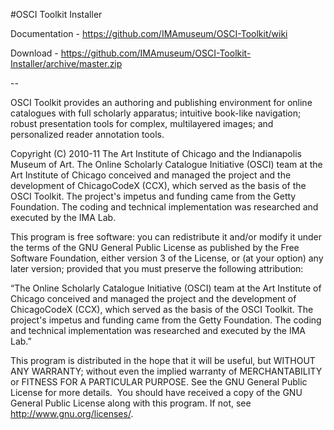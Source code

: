 #OSCI Toolkit Installer

Documentation - https://github.com/IMAmuseum/OSCI-Toolkit/wiki

Download - https://github.com/IMAmuseum/OSCI-Toolkit-Installer/archive/master.zip

--

OSCI Toolkit provides an authoring and publishing environment for online catalogues with full scholarly apparatus; intuitive book-like navigation; robust presentation tools for complex, multilayered images; and personalized reader annotation tools.

Copyright (C) 2010-11 The Art Institute of Chicago and the Indianapolis Museum of Art. The Online Scholarly Catalogue Initiative (OSCI) team at the Art Institute of Chicago conceived and managed the project and the development of ChicagoCodeX (CCX), which served as the basis of the OSCI Toolkit. The project's impetus and funding came from the Getty Foundation. The coding and technical implementation was researched and executed by the IMA Lab.

This program is free software: you can redistribute it and/or modify it under the terms of the GNU General Public License as published by the Free Software Foundation, either version 3 of the License, or (at your option) any later version; provided that you must preserve the following attribution:

“The Online Scholarly Catalogue Initiative (OSCI) team at the Art Institute of Chicago conceived and managed the project and the development of ChicagoCodeX (CCX), which served as the basis of the OSCI Toolkit. The project's impetus and funding came from the Getty Foundation. The coding and technical implementation was researched and executed by the IMA Lab.”

This program is distributed in the hope that it will be useful, but WITHOUT ANY WARRANTY; without even the implied warranty of MERCHANTABILITY or FITNESS FOR A PARTICULAR PURPOSE.  See the GNU General Public License for more details. 
You should have received a copy of the GNU General Public License along with this program.  If not, see <http://www.gnu.org/licenses/>.
